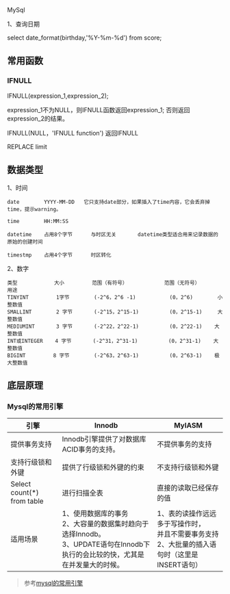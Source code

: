 MySql



1、查询日期

select date_format(birthday,'%Y-%m-%d')  from score;



## 常用函数

### IFNULL

IFNULL(expression_1,expression_2);

expression_1不为NULL，则IFNULL函数返回expression_1; 否则返回expression_2的结果。

IFNULL(NULL，'IFNULL function')		返回IFNULL





REPLACE
limit







## 数据类型

1、时间

```
date 		YYYY-MM-DD   它只支持date部分，如果插入了time内容，它会丢弃掉time，提示warning。

time		HH:MM:SS

datetime	占用8个字节		与时区无关		datetime类型适合用来记录数据的原始的创建时间	

timestmp	占用4个字节		时区转化 		
```

2、数字

```
类型            大小         范围（有符号）            范围（无符号）       用途
TINYINT         1字节        (-2^6，2^6 -1)           (0，2^6)        小整数值 
SMALLINT        2 字节       (-2^15，2^15-1)          (0，2^15-1)     大整数值 
MEDIUMINT       3 字节       (-2^22，2^22-1)  		   (0，2^22-1) 	 大整数值 
INT或INTEGER    4 字节       (-2^31，2^31-1) 		  (0，2^31-1) 	大整数值 
BIGINT         8 字节        (-2^63，2^63-1) 		   (0，2^63-1)    极大整数值
```

## 底层原理

### Mysql的常用引擎

| 引擎                       | Innodb                                                       | MyIASM                                                       |
| -------------------------- | ------------------------------------------------------------ | ------------------------------------------------------------ |
| 提供事务支持               | Innodb引擎提供了对数据库ACID事务的支持。                     | 不提供事务的支持                                             |
| 支持行级锁和外键           | 提供了行级锁和外键的约束                                     | 不支持行级锁和外键                                           |
| Select count(*) from table | 进行扫描全表                                                 | 直接的读取已经保存的值                                       |
| 适用场景                   | 1、使用数据库的事务<br />2、大容量的数据集时趋向于选择Innodb。<br />3、UPDATE语句在Innodb下执行的会比较的快，尤其是在并发量大的时候。 | 1、表的读操作远远多于写操作时，<br />并且不需要事务支持<br />2、大批量的插入语句时（这里是INSERT语句） |

> 参考[mysql的常用引擎](https://www.cnblogs.com/xiaohaillong/p/6079551.html)

